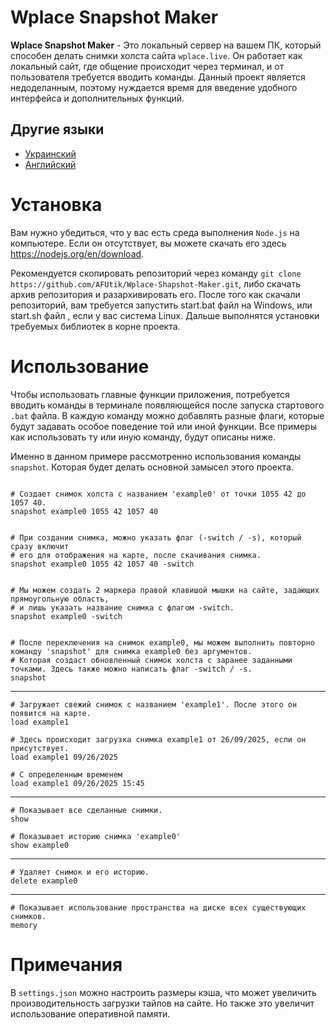 # Wplace Snapshot Maker

__Wplace Snapshot Maker__ - Это локальный сервер на вашем ПК, который способен делать снимки холста сайта `wplace.live`. Он работает как локальный сайт, где общение происходит через терминал, и от пользователя требуется вводить команды. Данный проект является недоделанным, поэтому нуждается время для введение удобного интерфейса и дополнительных функций.


## Другие языки
- [Украинский](README.ua.md)
- [Английский](README.md)

# Установка
Вам нужно убедиться, что у вас есть среда выполнения `Node.js` на компьютере. Если он отсутствует, вы можете скачать его здесь https://nodejs.org/en/download.

Рекомендуется скопировать репозиторий через команду `git clone https://github.com/AFUtik/Wplace-Shapshot-Maker.git`, либо скачать архив репозитория и разархивировать его. После того как скачали репозиторий, вам требуется запустить start.bat файл на Windows, или start.sh файл , если у вас система Linux. Дальше выполнятся установки требуемых библиотек в корне проекта. 

# Использование

Чтобы использовать главные функции приложения, потребуется вводить команды в терминале появляющейся после запуска стартового `.bat` файла.
В каждую команду можно добавлять разные флаги, которые будут задавать особое поведение той или иной функции. Все примеры как использовать ту или иную команду, будут описаны ниже. 

Именно в данном примере рассмотренно использования команды `snapshot`. Которая будет делать основной замысел этого проекта.

```

# Создает снимок холста с названием 'example0' от точки 1055 42 до 1057 40.
snapshot example0 1055 42 1057 40


# При создании снимка, можно указать флаг (-switch / -s), который сразу включит
# его для отображения на карте, после скачивания снимка.
snapshot example0 1055 42 1057 40 -switch


# Мы можем создать 2 маркера правой клавишой мышки на сайте, задающих прямоугольную область,
# и лишь указать название снимка с флагом -switch.
snapshot example0 -switch


# После переключения на снимок example0, мы можем выполнить повторно команду 'snapshot' для снимка example0 без аргументов.
# Которая создаст обновленный снимок холста с заранее заданными точками. Здесь также можно написать флаг -switch / -s.
snapshot

```
___
```
# Загружает свежий снимок с названием 'example1'. После этого он появится на карте.
load example1

# Здесь происходит загрузка снимка example1 от 26/09/2025, если он присутствует.
load example1 09/26/2025

# С определенным временем
load example1 09/26/2025 15:45

```
___
```
# Показывает все сделанные снимки.
show

# Показывает историю снимка 'example0'
show example0
```
___
```
# Удаляет снимок и его историю.
delete example0
```
___
```
# Показывает использование пространства на диске всех существующих снимков.
memory
```

# Примечания 
В `settings.json` можно настроить размеры кэша, что может увеличить производительность загрузки тайлов на сайте. Но также это увеличит использование оперативной памяти.

